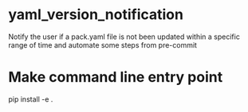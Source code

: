 # yaml_version_notification
Notify the user if a pack.yaml file is not been updated within a specific range of time and automate some steps
from pre-commit

# Make command line entry point
pip install -e .
